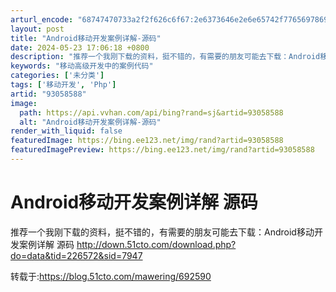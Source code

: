 ```yaml
---
arturl_encode: "68747470733a2f2f626c6f67:2e6373646e2e6e65742f77656978696e5f3333393132323436:2f61727469636c652f64657461696c732f3933303538353838"
layout: post
title: "Android移动开发案例详解-源码"
date: 2024-05-23 17:06:18 +0800
description: "推荐一个我刚下载的资料，挺不错的，有需要的朋友可能去下载：Android移动开发案例详解 源码htt"
keywords: "移动高级开发中的案例代码"
categories: ['未分类']
tags: ['移动开发', 'Php']
artid: "93058588"
image:
  path: https://api.vvhan.com/api/bing?rand=sj&artid=93058588
  alt: "Android移动开发案例详解-源码"
render_with_liquid: false
featuredImage: https://bing.ee123.net/img/rand?artid=93058588
featuredImagePreview: https://bing.ee123.net/img/rand?artid=93058588
---
```


# Android移动开发案例详解 源码

推荐一个我刚下载的资料，挺不错的，有需要的朋友可能去下载：Android移动开发案例详解 源码
<http://down.51cto.com/download.php?do=data&tid=226572&sid=7947>

转载于:https://blog.51cto.com/mawering/692590